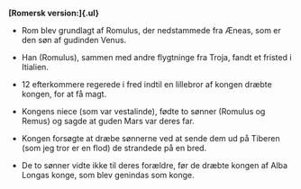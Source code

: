 **[Romersk version:]{.ul}**

-   Rom blev grundlagt af Romulus, der nedstammede fra Æneas, som er den
    søn af gudinden Venus.

-   Han (Romulus), sammen med andre flygtninge fra Troja, fandt et
    fristed i Itialien.

-   12 efterkommere regerede i fred indtil en lillebror af kongen dræbte
    kongen, for at få magt.

-   Kongens niece (som var vestalinde), fødte to sønner (Romulus og
    Remus) og sagde at guden Mars var deres far.

-   Kongen forsøgte at dræbe sønnerne ved at sende dem ud på Tiberen
    (som jeg tror er en flod) de strandede på en bred.

-   De to sønner vidte ikke til deres forældre, før de dræbte kongen af
    Alba Longas konge, som blev genindas som konge.

